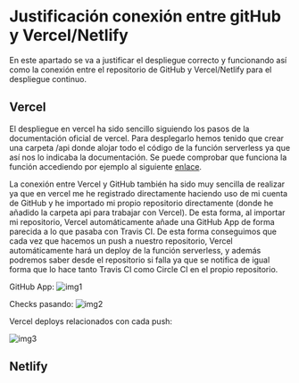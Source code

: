 # Justificación conexión entre gitHub y Vercel/Netlify
En este apartado se va a justificar el despliegue correcto y funcionando así como la conexión entre el repositorio de GitHub y Vercel/Netlify para el despliegue continuo.

## Vercel
El despliegue en vercel ha sido sencillo siguiendo los pasos de la documentación oficial de vercel. Para desplegarlo hemos tenido que crear una carpeta /api donde alojar todo el código de la función serverless ya que así nos lo indicaba la documentación. Se puede comprobar que funciona la función accediendo por ejemplo al siguiente [enlace](https://when-to-class.vercel.app/api/enlace?asignatura=IV&m=p&d=m).

La conexión entre Vercel y GitHub también ha sido muy sencilla de realizar ya que en vercel me he registrado directamente haciendo uso de mi cuenta de GitHub y he importado mi propio repositorio directamente (donde he añadido la carpeta api para trabajar con Vercel). De esta forma, al importar mi repositorio, Vercel automáticamente añade una GitHub App de forma parecida a lo que pasaba con Travis CI. De esta forma conseguimos que cada vez que hacemos un push a nuestro repositorio, Vercel automáticamente hará un deploy de la función serverless, y además podremos saber desde el repositorio si falla ya que se notifica de igual forma que lo hace tanto Travis CI como Circle CI en el propio repositorio.

GitHub App: 
![img1](https://github.com/antoniocuadros/WhenToClass/blob/master/docs/serverless/images/conexion1.png)

Checks pasando:
![img2](https://github.com/antoniocuadros/WhenToClass/blob/master/docs/serverless/images/conexion2.png)

Vercel deploys relacionados con cada push:

![img3](https://github.com/antoniocuadros/WhenToClass/blob/master/docs/serverless/images/conexion3.png)



## Netlify

